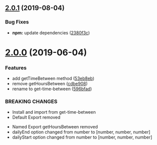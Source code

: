 ## [2.0.1](https://github.com/JamieMason/get-time-between/compare/2.0.0...2.0.1) (2019-08-04)


### Bug Fixes

* **npm:** update dependencies ([2380f3c](https://github.com/JamieMason/get-time-between/commit/2380f3c))



# [2.0.0](https://github.com/JamieMason/get-time-between/compare/53eb8eb...2.0.0) (2019-06-04)


### Features

* add getTimeBetween method ([53eb8eb](https://github.com/JamieMason/get-time-between/commit/53eb8eb))
* remove getHoursBetween ([cdbe908](https://github.com/JamieMason/get-time-between/commit/cdbe908))
* rename to get-time-between ([596bfad](https://github.com/JamieMason/get-time-between/commit/596bfad))


### BREAKING CHANGES

* Install and import from get-time-between
* Default Export removed
+ Named Export getHoursBetween removed
+ dailyEnd option changed from number to [number, number, number]
+ dailyStart option changed from number to [number, number, number]



